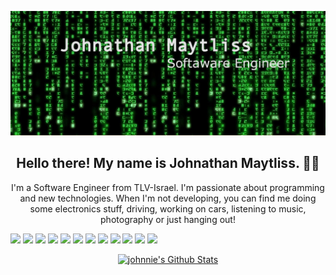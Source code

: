 
[![Header](https://github.com/johnnie172/johnnie172/raw/master/assets/Header.png)](https://johnnie-m.com/)


<h2 align="center">Hello there! My name is Johnathan Maytliss. 👋🤓</h2>

<p align="center">I'm a Software Engineer from TLV-Israel.
    I'm passionate about programming and new technologies.
    When I'm not developing, you can find me doing some electronics stuff, driving, working on cars, listening to music, photography or just hanging out!
</p>

![](https://img.shields.io/badge/Code-Python-informational?style=flat&logo=Python&logoColor=white&color=brightgreen)
![](https://img.shields.io/badge/OS-Linux-informational?style=flat&logo=Linux&logoColor=white&color=brightgreen)
![](https://img.shields.io/badge/VC-Git-informational?style=flat&logo=Git&logoColor=white&color=brightgreen)
![](https://img.shields.io/badge/Tool-Flask-informational?style=flat&logo=Flask&logoColor=white&color=brightgreen)
![](https://img.shields.io/badge/Cloud-AWS-informational?style=flat&logo=Amazon-AWS&logoColor=white&color=brightgreen)
![](https://img.shields.io/badge/Docker-Containers-informational?style=flat&logo=Docker&logoColor=white&color=brightgreen)
![](https://img.shields.io/badge/Tools-PostgreSQL-informational?style=flat&logo=postgresql&logoColor=white&color=brightgreen)
![](https://img.shields.io/badge/Tools-Postman-informational?style=flat&logo=postman&logoColor=white&color=brightgreen)
![](https://img.shields.io/badge/Shell-Bash-informational?style=flat&logo=Gnu-Bash&logoColor=white&color=brightgreen)
![](https://img.shields.io/badge/Tool-Django-informational?style=flat&logo=Django&logoColor=white&color=brightgreen)
![](https://img.shields.io/badge/Code-HTML-informational?style=flat&logo=HTML5&logoColor=white&color=brightgreen)
![](https://img.shields.io/badge/Code-CSS-informational?style=flat&logo=CSS3&logoColor=white&color=brightgreen)

<p align="center">
    <a href="https://github.com/johnnie172">
        <img alt="johnnie's Github Stats" src="https://github-readme-stats.vercel.app/api?username=Johnnie172&hide=stars,issues&bg_color=020204&title_color=22b455&text_color=80ce87" />
    </a>
</p>





